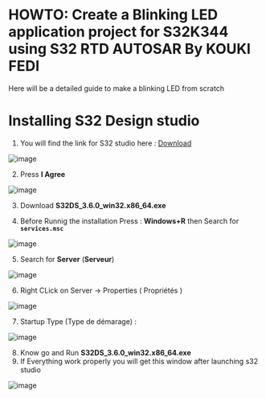 # HOWTO: Create a Blinking LED application project for S32K344 using S32 RTD AUTOSAR By KOUKI FEDI

Here will be a detailed guide to make a blinking LED from scratch 

# Installing S32 Design studio 

1. You will find the link for S32 studio here : [Download](https://nxp.flexnetoperations.com/control/frse/download?element=6443311)

![image](https://github.com/user-attachments/assets/eb6be968-e634-420c-b944-6c2d02ffe351)

2. Press **I Agree**

![image](https://github.com/user-attachments/assets/1d76db8c-8c7f-471f-a38b-1d5e21f811be)

3. Download **S32DS_3.6.0_win32.x86_64.exe**

4.  Before Runnig the installation Press : **Windows+R** then Search for **`services.msc`**

![image](https://github.com/user-attachments/assets/de7e86a6-984e-4907-84c1-1f2d076bd435)

5.  Search for **Server** (**Serveur**)

![image](https://github.com/user-attachments/assets/c97247e8-4237-4586-8820-cbd9a613160b)

6.  Right CLick on Server -> Properties ( Propriétés ) 

![image](https://github.com/user-attachments/assets/f5d7539d-c6f3-4ff5-8d88-a9d766396203)

7.  Startup Type (Type de démarage) : 

![image](https://github.com/user-attachments/assets/2f8bf993-993f-4feb-ab1b-eeefb698b55c)


8.  Know go and Run **S32DS_3.6.0_win32.x86_64.exe**
9.  If Everything work properly you will get this window after launching s32 studio 

![image](https://github.com/user-attachments/assets/9235db9d-06c3-4013-8a21-c912bcd8c03b)
